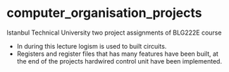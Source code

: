 # computer_organisation_projects

Istanbul Technical University two project assignments of BLG222E course 

- In during this lecture logism is used to built circuits. 
- Registers and register files that has many features have been built, at the end of the projects hardwired control unit have been implemented. 
